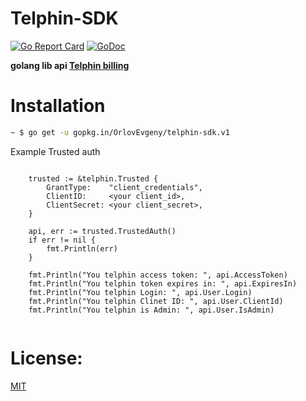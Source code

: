 # Telphin-SDK

[![Go Report Card](https://goreportcard.com/badge/github.com/OrlovEvgeny/telphin-sdk)](https://goreportcard.com/report/github.com/OrlovEvgeny/telphin-sdk)
[![GoDoc](https://godoc.org/github.com/OrlovEvgeny/telphin-sdk?status.svg)](https://godoc.org/github.com/OrlovEvgeny/telphin-sdk)

**golang lib api [Telphin billing](https://ringme-confluence.atlassian.net/wiki/spaces/RAL/pages)**

# Installation

```bash
~ $ go get -u gopkg.in/OrlovEvgeny/telphin-sdk.v1
```

Example Trusted auth

````golang

    trusted := &telphin.Trusted {
		GrantType:    "client_credentials",
		ClientID:     <your client_id>,
		ClientSecret: <your client_secret>,
	}

	api, err := trusted.TrustedAuth()
	if err != nil {
		fmt.Println(err)
	}

	fmt.Println("You telphin access token: ", api.AccessToken)
	fmt.Println("You telphin token expires in: ", api.ExpiresIn)
	fmt.Println("You telphin Login: ", api.User.Login)
	fmt.Println("You telphin Clinet ID: ", api.User.ClientId)
	fmt.Println("You telphin is Admin: ", api.User.IsAdmin)
	
````


# License:

[MIT](LICENSE)

